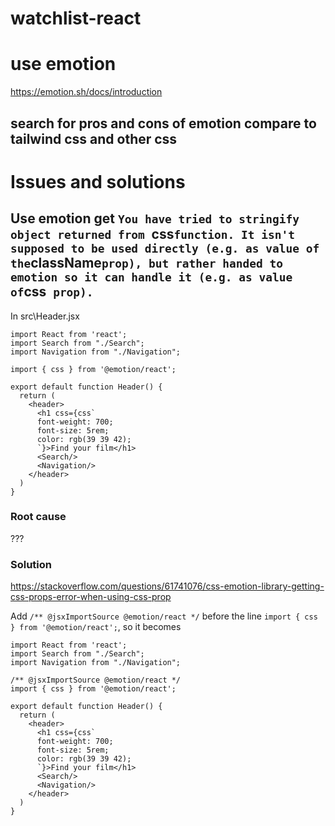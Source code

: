 # watchlist-react


# use emotion
https://emotion.sh/docs/introduction

## search for pros and cons of emotion compare to tailwind css and other css


# Issues and solutions

## Use emotion get `You have tried to stringify object returned from `css` function. It isn't supposed to be used directly (e.g. as value of the `className` prop), but rather handed to emotion so it can handle it (e.g. as value of `css` prop).`

In src\Header.jsx

```
import React from 'react';
import Search from "./Search";
import Navigation from "./Navigation";

import { css } from '@emotion/react';

export default function Header() {
  return (
    <header>
      <h1 css={css`
      font-weight: 700;
      font-size: 5rem;
      color: rgb(39 39 42);
      `}>Find your film</h1>
      <Search/>
      <Navigation/>
    </header>
  )
}

```

### Root cause
???

### Solution
https://stackoverflow.com/questions/61741076/css-emotion-library-getting-css-props-error-when-using-css-prop

Add `/** @jsxImportSource @emotion/react */` before the line `import { css } from '@emotion/react';`, so it becomes

```
import React from 'react';
import Search from "./Search";
import Navigation from "./Navigation";

/** @jsxImportSource @emotion/react */
import { css } from '@emotion/react';

export default function Header() {
  return (
    <header>
      <h1 css={css`
      font-weight: 700;
      font-size: 5rem;
      color: rgb(39 39 42);
      `}>Find your film</h1>
      <Search/>
      <Navigation/>
    </header>
  )
}

```